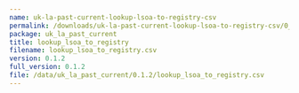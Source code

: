 ```yaml
---
name: uk-la-past-current-lookup-lsoa-to-registry-csv
permalink: /downloads/uk-la-past-current-lookup-lsoa-to-registry-csv/0_1_2
package: uk_la_past_current
title: lookup_lsoa_to_registry
filename: lookup_lsoa_to_registry.csv
version: 0.1.2
full_version: 0.1.2
file: /data/uk_la_past_current/0.1.2/lookup_lsoa_to_registry.csv
---
```


